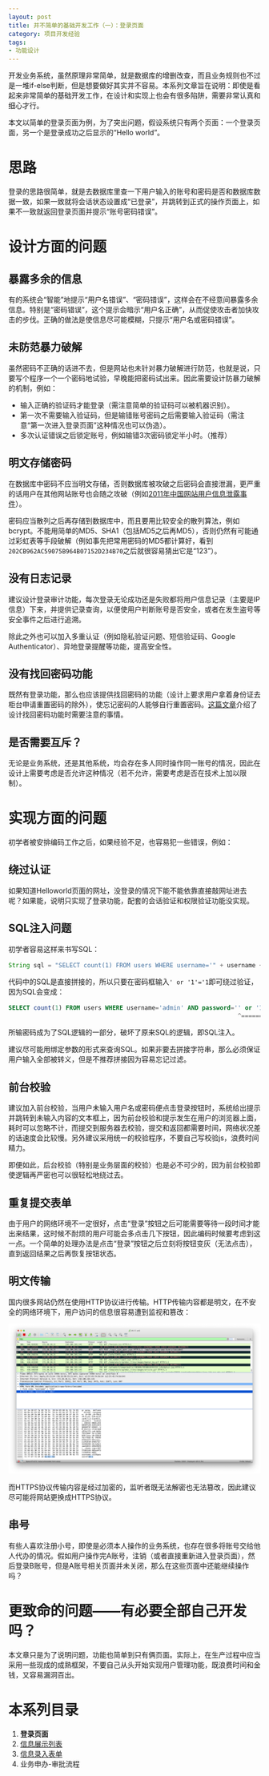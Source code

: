 ```yaml
---
layout: post
title: 并不简单的基础开发工作（一）：登录页面
category: 项目开发经验
tags:
- 功能设计
---
```

开发业务系统，虽然原理非常简单，就是数据库的增删改查，而且业务规则也不过是一堆if-else判断，但是想要做好其实并不容易。本系列文章旨在说明：即使是看起来非常简单的基础开发工作，在设计和实现上也会有很多陷阱，需要非常认真和细心才行。

本文以简单的登录页面为例，为了突出问题，假设系统只有两个页面：一个登录页面，另一个是登录成功之后显示的“Hello world”。
<!-- more -->

# 思路
登录的思路很简单，就是去数据库里查一下用户输入的账号和密码是否和数据库数据一致，如果一致就将会话状态设置成“已登录”，并跳转到正式的操作页面上，如果不一致就返回登录页面并提示“账号密码错误”。

# 设计方面的问题
## 暴露多余的信息
有的系统会“智能”地提示“用户名错误”、“密码错误”，这样会在不经意间暴露多余信息。特别是“密码错误”，这个提示会暗示“用户名正确”，从而促使攻击者加快攻击的步伐。正确的做法是使信息尽可能模糊，只提示“用户名或密码错误”。

## 未防范暴力破解
虽然密码不正确的话进不去，但是网站也未针对暴力破解进行防范，也就是说，只要写个程序一个一个密码地试验，早晚能把密码试出来。因此需要设计防暴力破解的机制，例如：

* 输入正确的验证码才能登录（需注意简单的验证码可以被机器识别）。
* 第一次不需要输入验证码，但是输错账号密码之后需要输入验证码（需注意“第一次进入登录页面”这种情况也可以伪造）。
* 多次认证错误之后锁定账号，例如输错3次密码锁定半小时。（推荐）

## 明文存储密码
在数据库中密码不应当明文存储，否则数据库被攻破之后密码会直接泄漏，更严重的话用户在其他网站账号也会随之攻破（例如[2011年中国网站用户信息泄露事件](https://zh.wikipedia.org/wiki/2011%E5%B9%B4%E4%B8%AD%E5%9B%BD%E7%BD%91%E7%AB%99%E7%94%A8%E6%88%B7%E4%BF%A1%E6%81%AF%E6%B3%84%E9%9C%B2%E4%BA%8B%E4%BB%B6)）。

密码应当散列之后再存储到数据库中，而且要用比较安全的散列算法，例如bcrypt。不能用简单的MD5、SHA1（包括MD5之后再MD5），否则仍然有可能通过彩虹表等手段破解（例如事先把常用密码的MD5都计算好，看到`202CB962AC59075B964B07152D234B70`之后就很容易猜出它是“123”）。

## 没有日志记录
建议设计登录审计功能，每次登录无论成功还是失败都将用户信息记录（主要是IP信息）下来，并提供记录查询，以便使用户判断账号是否安全，或者在发生盗号等安全事件之后进行追溯。

除此之外也可以加入多重认证（例如隐私验证问题、短信验证码、Google Authenticator）、异地登录提醒等功能，提高安全性。

## 没有找回密码功能
既然有登录功能，那么也应该提供找回密码的功能（设计上要求用户拿着身份证去柜台申请重置密码的除外），使忘记密码的人能够自行重置密码。[这篇文章](http://www.ruanyifeng.com/blog/2019/02/password.html)介绍了设计找回密码功能时需要注意的事情。

## 是否需要互斥？
无论是业务系统，还是其他系统，均会存在多人同时操作同一账号的情况，因此在设计上需要考虑是否允许这种情况（若不允许，需要考虑是否在技术上加以限制）。

# 实现方面的问题
初学者被安排编码工作之后，如果经验不足，也容易犯一些错误，例如：

## 绕过认证
如果知道Helloworld页面的网址，没登录的情况下能不能依靠直接敲网址进去呢？如果能，说明只实现了登录功能，配套的会话验证和权限验证功能没实现。

## SQL注入问题
初学者容易这样来书写SQL：

```java
String sql = "SELECT count(1) FROM users WHERE username='" + username + "' AND password='" + password + "'";
```

代码中的SQL是直接拼接的，所以只要在密码框输入`' or '1'='1`即可绕过验证，因为SQL会变成：

```sql
SELECT count(1) FROM users WHERE username='admin' AND password='' or '1'='1';
                                                                ^=========^
```

所输密码成为了SQL逻辑的一部分，破坏了原来SQL的逻辑，即SQL注入。

建议尽可能用绑定参数的形式来查询SQL。如果非要去拼接字符串，那么必须保证用户输入全部被转义，但是不推荐拼接因为容易忘记过滤。

## 前台校验
建议加入前台校验，当用户未输入用户名或密码便点击登录按钮时，系统给出提示并跳转到未输入内容的文本框上，因为前台校验和提示发生在用户的浏览器上面，耗时可以忽略不计，而提交到服务器去校验，提交和返回都需要时间，网络状况差的话速度会比较慢。另外建议采用统一的校验程序，不要自己写校验js，浪费时间精力。

即便如此，后台校验（特别是业务层面的校验）也是必不可少的，因为前台校验即使逻辑再严密也可以很轻松地绕过去。

## 重复提交表单
由于用户的网络环境不一定很好，点击“登录”按钮之后可能需要等待一段时间才能出来结果，这时候不耐烦的用户可能会多点击几下按钮，因此编码时候要考虑到这一点。一个简单的处理办法是点击“登录”按钮之后立刻将按钮变灰（无法点击），直到返回结果之后再恢复按钮状态。

## 明文传输
国内很多网站仍然在使用HTTP协议进行传输。HTTP传输内容都是明文，在不安全的网络环境下，用户访问的信息很容易遭到监视和篡改：

![密码被截获](/img/2019-02-08-login-page/password.png)

而HTTPS协议传输内容是经过加密的，监听者既无法解密也无法篡改，因此建议尽可能将网站更换成HTTPS协议。

## 串号
有些人喜欢注册小号，即使是必须本人操作的业务系统，也存在很多将账号交给他人代办的情况。假如用户操作完A账号，注销（或者直接重新进入登录页面），然后登录B账号，但是A账号相关页面并未关闭，那么在这些页面中还能继续操作吗？

# 更致命的问题——有必要全部自己开发吗？
本文章只是为了说明问题，功能也简单到只有俩页面。实际上，在生产过程中应当采用一些现成的成熟框架，不要自己从头开始实现用户管理功能，既浪费时间和金钱，又容易漏洞百出。

# 本系列目录
1. **登录页面**
2. [信息展示列表](/2019/02/09/list-page/)
3. [信息录入表单](/2019/09/21/edit-page/)
4. 业务申办-审批流程
